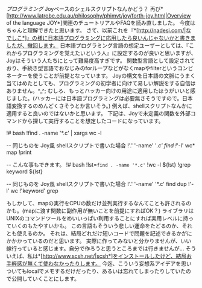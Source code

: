 *プログラミング* Joyベースのシェルスクリプトなんかどう？
再び*[http://www.latrobe.edu.au/philosophy/phimvt/joy/forth-joy.html|Overview of the language JOY*]関連のチュートリアルやFAQを読み直しました。
今度はちゃんと理解できたと思います。
さて、以前これを『*[http://nadesi.com/|なでしこ*]』の様に日本語プログラミングに応用したら良いんじゃないかと書きましたが、撤回します。
日本語プログラミング言語の想定ユーザーとしては、『これからプログラミングを覚えたいという人』に設定するのが良いと思いますが、Joyはそういう人たちにとって難易度高すぎです。
関数型言語として設定されており、手続き型言語でおなじみのforループなどがなくmapやfilterというコンビネーターを使うことが前提となっています。
Joyの構文を日本語の文脈にうまく当てはめたとしても、プログラミングの初学者に向けて易しい解説をする自信はありません。^_^;
むしろ、もっとハッカー向けの用途に適用したほうがいいと感じました。(ハッカーには日本語プログラミングは必要無さそうですので。日本語変換するのめんどくさそうとか言いそう。)
例えば、shellスクリプトなんかに適用すると良いのではないかと思います。
下記は、Joyで未定義の関数を外部コマンドから探して実行することを想定したコードになっています。

!# bash
!find . -name '*.c' | xargs wc -l

-- 同じものを Joy風 shellスクリプトで書いた場合
!'.' '-name' '*.c' find
!*'-l' wc* map
!print

-- こんな事もできます。
!# bash
!lst=`find . -name '*.c'`
!wc -l ${lst}
!grep keyword ${lst}

-- 同じものを Joy風 shellスクリプトで書いた場合
!'.' '-name' '*.c' find dup
!'-l' wc
!'keyword' grep

もしかして、mapの実行をCPUの数だけ並列実行するなんてことも許されるのかも。(mapに渡す関数に副作用が無いことを前提にすればOK？)
ライブラリはUNIXのコマンドツールをめいいっぱい利用することにすれば実用レベルに持っていくのもたやすいかも。
この言語もそういう悲しい運命をたどるのか、それとも使えるのか。
それは、結局どれだけ短いコードで問題を記述できるかがにかかかっているのだと思います。
実際に作ってみないと分かりませんが、いい線行っていると感じます。自分で作ろうと思うところまでは行きませんが...
そういえば、私は*[http://www.scsh.net/|scsh*]をインストールしたけど、結局お手軽感が無くて使わなかったりします。
今迄、こういう妄想系アイデアを思いついてもlocalでメモするだけだったり、あるいは忘れてしまったりしていたので公開していくことにします。


